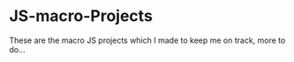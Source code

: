 # JS-macro-Projects
These are the macro JS projects which I made to keep me on track, more to do...
